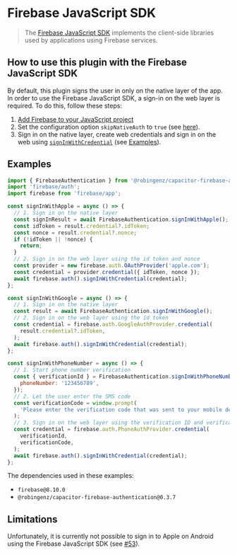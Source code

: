 # Firebase JavaScript SDK

> The [Firebase JavaScript SDK](https://firebase.google.com/docs/reference/js) implements the client-side libraries used by applications using Firebase services.

## How to use this plugin with the Firebase JavaScript SDK

By default, this plugin signs the user in only on the native layer of the app.
In order to use the Firebase JavaScript SDK, a sign-in on the web layer is required.
To do this, follow these steps:

1. [Add Firebase to your JavaScript project](https://firebase.google.com/docs/web/setup)
1. Set the configuration option `skipNativeAuth` to `true` (see [here](https://github.com/robingenz/capacitor-firebase-authentication#configuration)).
1. Sign in on the native layer, create web credentials and sign in on the web using [`signInWithCredential`](https://firebase.google.com/docs/reference/js/auth.md#signinwithcredential) (see [Examples](#examples)).

## Examples

```js
import { FirebaseAuthentication } from '@robingenz/capacitor-firebase-authentication';
import 'firebase/auth';
import firebase from 'firebase/app';

const signInWithApple = async () => {
  // 1. Sign in on the native layer
  const signInResult = await FirebaseAuthentication.signInWithApple();
  const idToken = result.credential?.idToken;
  const nonce = result.credential?.nonce;
  if (!idToken || !nonce) {
    return;
  }
  // 2. Sign in on the web layer using the id token and nonce
  const provider = new firebase.auth.OAuthProvider('apple.com');
  const credential = provider.credential({ idToken, nonce });
  await firebase.auth().signInWithCredential(credential);
};

const signInWithGoogle = async () => {
  // 1. Sign in on the native layer
  const result = await FirebaseAuthentication.signInWithGoogle();
  // 2. Sign in on the web layer using the id token
  const credential = firebase.auth.GoogleAuthProvider.credential(
    result.credential?.idToken,
  );
  await firebase.auth().signInWithCredential(credential);
};

const signInWithPhoneNumber = async () => {
  // 1. Start phone number verification
  const { verificationId } = FirebaseAuthentication.signInWithPhoneNumber({
    phoneNumber: '123456789',
  });
  // 2. Let the user enter the SMS code
  const verificationCode = window.prompt(
    'Please enter the verification code that was sent to your mobile device.',
  );
  // 3. Sign in on the web layer using the verification ID and verification code.
  const credential = firebase.auth.PhoneAuthProvider.credential(
    verificationId,
    verificationCode,
  );
  await firebase.auth().signInWithCredential(credential);
};
```

The dependencies used in these examples:

- `firebase@8.10.0`
- `@robingenz/capacitor-firebase-authentication@0.3.7`

## Limitations

Unfortunately, it is currently not possible to sign in to Apple on Android using the Firebase JavaScript SDK (see [#53](https://github.com/robingenz/capacitor-firebase-authentication/issues/53)).
